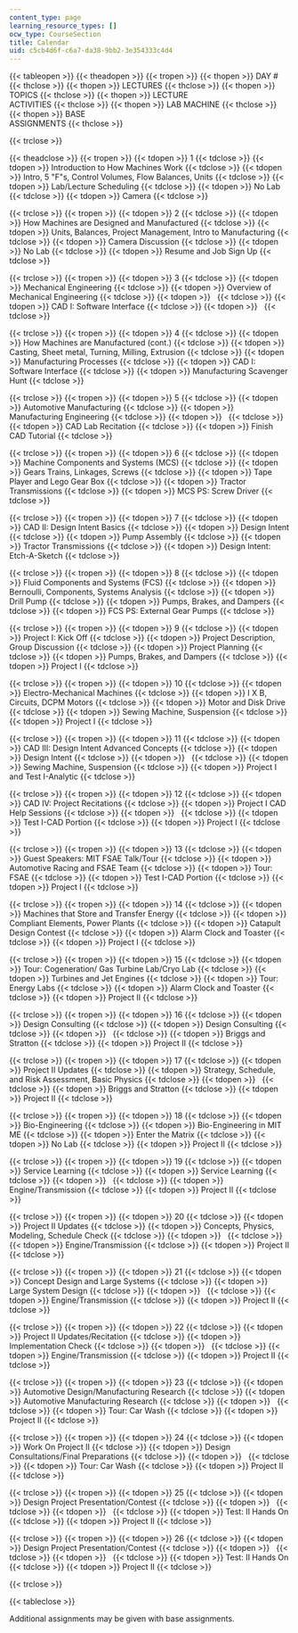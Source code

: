 ```yaml
---
content_type: page
learning_resource_types: []
ocw_type: CourseSection
title: Calendar
uid: c5cb4d6f-c6a7-da38-9bb2-3e354333c4d4
---
```


{{< tableopen >}}
{{< theadopen >}}
{{< tropen >}}
{{< thopen >}}
DAY #
{{< thclose >}}
{{< thopen >}}
LECTURES
{{< thclose >}}
{{< thopen >}}
TOPICS
{{< thclose >}}
{{< thopen >}}
LECTURE  
ACTIVITIES
{{< thclose >}}
{{< thopen >}}
LAB MACHINE
{{< thclose >}}
{{< thopen >}}
BASE  
ASSIGNMENTS
{{< thclose >}}

{{< trclose >}}

{{< theadclose >}}
{{< tropen >}}
{{< tdopen >}}
1
{{< tdclose >}}
{{< tdopen >}}
Introduction to How Machines Work
{{< tdclose >}}
{{< tdopen >}}
Intro, 5 "F"s, Control Volumes, Flow Balances, Units
{{< tdclose >}}
{{< tdopen >}}
Lab/Lecture Scheduling
{{< tdclose >}}
{{< tdopen >}}
No Lab
{{< tdclose >}}
{{< tdopen >}}
Camera
{{< tdclose >}}

{{< trclose >}}
{{< tropen >}}
{{< tdopen >}}
2
{{< tdclose >}}
{{< tdopen >}}
How Machines are Designed and Manufactured
{{< tdclose >}}
{{< tdopen >}}
Units, Balances, Project Management, Intro to Manufacturing
{{< tdclose >}}
{{< tdopen >}}
Camera Discussion
{{< tdclose >}}
{{< tdopen >}}
No Lab
{{< tdclose >}}
{{< tdopen >}}
Resume and Job Sign Up
{{< tdclose >}}

{{< trclose >}}
{{< tropen >}}
{{< tdopen >}}
3
{{< tdclose >}}
{{< tdopen >}}
Mechanical Engineering
{{< tdclose >}}
{{< tdopen >}}
Overview of Mechanical Engineering
{{< tdclose >}}
{{< tdopen >}}
 
{{< tdclose >}}
{{< tdopen >}}
CAD I: Software Interface
{{< tdclose >}}
{{< tdopen >}}
 
{{< tdclose >}}

{{< trclose >}}
{{< tropen >}}
{{< tdopen >}}
4
{{< tdclose >}}
{{< tdopen >}}
How Machines are Manufactured (cont.)
{{< tdclose >}}
{{< tdopen >}}
Casting, Sheet metal, Turning, Milling, Extrusion
{{< tdclose >}}
{{< tdopen >}}
Manufacturing Processes
{{< tdclose >}}
{{< tdopen >}}
CAD I: Software Interface
{{< tdclose >}}
{{< tdopen >}}
Manufacturing Scavenger Hunt
{{< tdclose >}}

{{< trclose >}}
{{< tropen >}}
{{< tdopen >}}
5
{{< tdclose >}}
{{< tdopen >}}
Automotive Manufacturing
{{< tdclose >}}
{{< tdopen >}}
Manufacturing Engineering
{{< tdclose >}}
{{< tdopen >}}
 
{{< tdclose >}}
{{< tdopen >}}
CAD Lab Recitation
{{< tdclose >}}
{{< tdopen >}}
Finish CAD Tutorial
{{< tdclose >}}

{{< trclose >}}
{{< tropen >}}
{{< tdopen >}}
6
{{< tdclose >}}
{{< tdopen >}}
Machine Components and Systems (MCS)
{{< tdclose >}}
{{< tdopen >}}
Gears Trains, Linkages, Screws
{{< tdclose >}}
{{< tdopen >}}
Tape Player and Lego Gear Box
{{< tdclose >}}
{{< tdopen >}}
Tractor Transmissions
{{< tdclose >}}
{{< tdopen >}}
MCS PS: Screw Driver
{{< tdclose >}}

{{< trclose >}}
{{< tropen >}}
{{< tdopen >}}
7
{{< tdclose >}}
{{< tdopen >}}
CAD II: Design Intent Basics
{{< tdclose >}}
{{< tdopen >}}
Design Intent
{{< tdclose >}}
{{< tdopen >}}
Pump Assembly
{{< tdclose >}}
{{< tdopen >}}
Tractor Transmissions
{{< tdclose >}}
{{< tdopen >}}
Design Intent: Etch-A-Sketch
{{< tdclose >}}

{{< trclose >}}
{{< tropen >}}
{{< tdopen >}}
8
{{< tdclose >}}
{{< tdopen >}}
Fluid Components and Systems (FCS)
{{< tdclose >}}
{{< tdopen >}}
Bernoulli, Components, Systems Analysis
{{< tdclose >}}
{{< tdopen >}}
Drill Pump
{{< tdclose >}}
{{< tdopen >}}
Pumps, Brakes, and Dampers
{{< tdclose >}}
{{< tdopen >}}
FCS PS: External Gear Pumps
{{< tdclose >}}

{{< trclose >}}
{{< tropen >}}
{{< tdopen >}}
9
{{< tdclose >}}
{{< tdopen >}}
Project I: Kick Off
{{< tdclose >}}
{{< tdopen >}}
Project Description, Group Discussion
{{< tdclose >}}
{{< tdopen >}}
Project Planning
{{< tdclose >}}
{{< tdopen >}}
Pumps, Brakes, and Dampers
{{< tdclose >}}
{{< tdopen >}}
Project I
{{< tdclose >}}

{{< trclose >}}
{{< tropen >}}
{{< tdopen >}}
10
{{< tdclose >}}
{{< tdopen >}}
Electro-Mechanical Machines
{{< tdclose >}}
{{< tdopen >}}
I X B, Circuits, DCPM Motors
{{< tdclose >}}
{{< tdopen >}}
Motor and Disk Drive
{{< tdclose >}}
{{< tdopen >}}
Sewing Machine, Suspension
{{< tdclose >}}
{{< tdopen >}}
Project I
{{< tdclose >}}

{{< trclose >}}
{{< tropen >}}
{{< tdopen >}}
11
{{< tdclose >}}
{{< tdopen >}}
CAD III: Design Intent Advanced Concepts
{{< tdclose >}}
{{< tdopen >}}
Design Intent
{{< tdclose >}}
{{< tdopen >}}
 
{{< tdclose >}}
{{< tdopen >}}
Sewing Machine, Suspension
{{< tdclose >}}
{{< tdopen >}}
Project I and Test I-Analytic
{{< tdclose >}}

{{< trclose >}}
{{< tropen >}}
{{< tdopen >}}
12
{{< tdclose >}}
{{< tdopen >}}
CAD IV: Project Recitations
{{< tdclose >}}
{{< tdopen >}}
Project I CAD Help Sessions
{{< tdclose >}}
{{< tdopen >}}
 
{{< tdclose >}}
{{< tdopen >}}
Test I-CAD Portion
{{< tdclose >}}
{{< tdopen >}}
Project I
{{< tdclose >}}

{{< trclose >}}
{{< tropen >}}
{{< tdopen >}}
13
{{< tdclose >}}
{{< tdopen >}}
Guest Speakers: MIT FSAE Talk/Tour
{{< tdclose >}}
{{< tdopen >}}
Automotive Racing and FSAE Team
{{< tdclose >}}
{{< tdopen >}}
Tour: FSAE
{{< tdclose >}}
{{< tdopen >}}
Test I-CAD Portion
{{< tdclose >}}
{{< tdopen >}}
Project I
{{< tdclose >}}

{{< trclose >}}
{{< tropen >}}
{{< tdopen >}}
14
{{< tdclose >}}
{{< tdopen >}}
Machines that Store and Transfer Energy
{{< tdclose >}}
{{< tdopen >}}
Compliant Elements, Power Plants
{{< tdclose >}}
{{< tdopen >}}
Catapult Design Contest
{{< tdclose >}}
{{< tdopen >}}
Alarm Clock and Toaster
{{< tdclose >}}
{{< tdopen >}}
Project I
{{< tdclose >}}

{{< trclose >}}
{{< tropen >}}
{{< tdopen >}}
15
{{< tdclose >}}
{{< tdopen >}}
Tour: Cogeneration/ Gas Turbine Lab/Cryo Lab
{{< tdclose >}}
{{< tdopen >}}
Turbines and Jet Engines
{{< tdclose >}}
{{< tdopen >}}
Tour: Energy Labs
{{< tdclose >}}
{{< tdopen >}}
Alarm Clock and Toaster
{{< tdclose >}}
{{< tdopen >}}
Project II
{{< tdclose >}}

{{< trclose >}}
{{< tropen >}}
{{< tdopen >}}
16
{{< tdclose >}}
{{< tdopen >}}
Design Consulting
{{< tdclose >}}
{{< tdopen >}}
Design Consulting
{{< tdclose >}}
{{< tdopen >}}
 
{{< tdclose >}}
{{< tdopen >}}
Briggs and Stratton
{{< tdclose >}}
{{< tdopen >}}
Project II
{{< tdclose >}}

{{< trclose >}}
{{< tropen >}}
{{< tdopen >}}
17
{{< tdclose >}}
{{< tdopen >}}
Project II Updates
{{< tdclose >}}
{{< tdopen >}}
Strategy, Schedule, and Risk Assessment, Basic Physics
{{< tdclose >}}
{{< tdopen >}}
 
{{< tdclose >}}
{{< tdopen >}}
Briggs and Stratton
{{< tdclose >}}
{{< tdopen >}}
Project II
{{< tdclose >}}

{{< trclose >}}
{{< tropen >}}
{{< tdopen >}}
18
{{< tdclose >}}
{{< tdopen >}}
Bio-Engineering
{{< tdclose >}}
{{< tdopen >}}
Bio-Engineering in MIT ME
{{< tdclose >}}
{{< tdopen >}}
Enter the Matrix
{{< tdclose >}}
{{< tdopen >}}
No Lab
{{< tdclose >}}
{{< tdopen >}}
Project II
{{< tdclose >}}

{{< trclose >}}
{{< tropen >}}
{{< tdopen >}}
19
{{< tdclose >}}
{{< tdopen >}}
Service Learning
{{< tdclose >}}
{{< tdopen >}}
Service Learning
{{< tdclose >}}
{{< tdopen >}}
 
{{< tdclose >}}
{{< tdopen >}}
Engine/Transmission
{{< tdclose >}}
{{< tdopen >}}
Project II
{{< tdclose >}}

{{< trclose >}}
{{< tropen >}}
{{< tdopen >}}
20
{{< tdclose >}}
{{< tdopen >}}
Project II Updates
{{< tdclose >}}
{{< tdopen >}}
Concepts, Physics, Modeling, Schedule Check
{{< tdclose >}}
{{< tdopen >}}
 
{{< tdclose >}}
{{< tdopen >}}
Engine/Transmission
{{< tdclose >}}
{{< tdopen >}}
Project II
{{< tdclose >}}

{{< trclose >}}
{{< tropen >}}
{{< tdopen >}}
21
{{< tdclose >}}
{{< tdopen >}}
Concept Design and Large Systems
{{< tdclose >}}
{{< tdopen >}}
Large System Design
{{< tdclose >}}
{{< tdopen >}}
 
{{< tdclose >}}
{{< tdopen >}}
Engine/Transmission
{{< tdclose >}}
{{< tdopen >}}
Project II
{{< tdclose >}}

{{< trclose >}}
{{< tropen >}}
{{< tdopen >}}
22
{{< tdclose >}}
{{< tdopen >}}
Project II Updates/Recitation
{{< tdclose >}}
{{< tdopen >}}
Implementation Check
{{< tdclose >}}
{{< tdopen >}}
 
{{< tdclose >}}
{{< tdopen >}}
Engine/Transmission
{{< tdclose >}}
{{< tdopen >}}
Project II
{{< tdclose >}}

{{< trclose >}}
{{< tropen >}}
{{< tdopen >}}
23
{{< tdclose >}}
{{< tdopen >}}
Automotive Design/Manufacturing Research
{{< tdclose >}}
{{< tdopen >}}
Automotive Manufacturing Research
{{< tdclose >}}
{{< tdopen >}}
 
{{< tdclose >}}
{{< tdopen >}}
Tour: Car Wash
{{< tdclose >}}
{{< tdopen >}}
Project II
{{< tdclose >}}

{{< trclose >}}
{{< tropen >}}
{{< tdopen >}}
24
{{< tdclose >}}
{{< tdopen >}}
Work On Project II
{{< tdclose >}}
{{< tdopen >}}
Design Consultations/Final Preparations
{{< tdclose >}}
{{< tdopen >}}
 
{{< tdclose >}}
{{< tdopen >}}
Tour: Car Wash
{{< tdclose >}}
{{< tdopen >}}
Project II
{{< tdclose >}}

{{< trclose >}}
{{< tropen >}}
{{< tdopen >}}
25
{{< tdclose >}}
{{< tdopen >}}
Design Project Presentation/Contest
{{< tdclose >}}
{{< tdopen >}}
 
{{< tdclose >}}
{{< tdopen >}}
 
{{< tdclose >}}
{{< tdopen >}}
Test: II Hands On
{{< tdclose >}}
{{< tdopen >}}
Project II
{{< tdclose >}}

{{< trclose >}}
{{< tropen >}}
{{< tdopen >}}
26
{{< tdclose >}}
{{< tdopen >}}
Design Project Presentation/Contest
{{< tdclose >}}
{{< tdopen >}}
 
{{< tdclose >}}
{{< tdopen >}}
 
{{< tdclose >}}
{{< tdopen >}}
Test: II Hands On
{{< tdclose >}}
{{< tdopen >}}
Project II
{{< tdclose >}}

{{< trclose >}}

{{< tableclose >}}

Additional assignments may be given with base assignments.